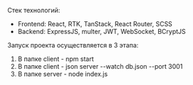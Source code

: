 Стек технологий:
- Frontend: React, RTK, TanStack, React Router, SCSS
- Backend: ExpressJS, multer, JWT, WebSocket, BCryptJS

Запуск проекта осуществляется в 3 этапа:
1. В папке client - npm start
2. В папке client - json server --watch db.json --port 3001
3. В папке server - node index.js

